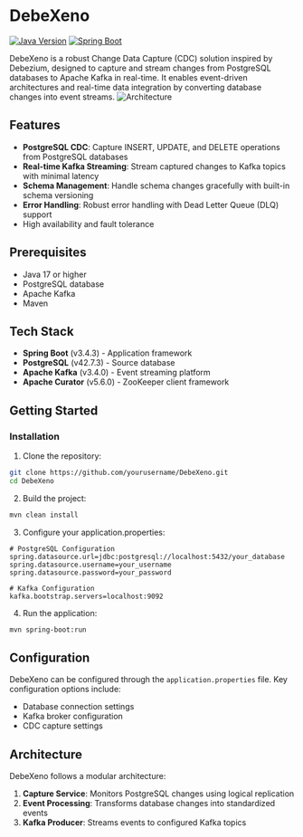 # DebeXeno

[![Java Version](https://img.shields.io/badge/Java-17-blue.svg)](https://www.oracle.com/java/technologies/javase/jdk17-archive-downloads.html)
[![Spring Boot](https://img.shields.io/badge/Spring%20Boot-3.4.3-brightgreen.svg)](https://spring.io/projects/spring-boot)

DebeXeno is a robust Change Data Capture (CDC) solution inspired by Debezium, designed to capture and stream changes from PostgreSQL databases to Apache Kafka in real-time. It enables event-driven architectures and real-time data integration by converting database changes into event streams.
![Architecture](https://i.imgur.com/RD0Xvx0.png)



## Features
- **PostgreSQL CDC**: Capture INSERT, UPDATE, and DELETE operations from PostgreSQL databases
- **Real-time Kafka Streaming**: Stream captured changes to Kafka topics with minimal latency
- **Schema Management**: Handle schema changes gracefully with built-in schema versioning
- **Error Handling**: Robust error handling with Dead Letter Queue (DLQ) support
- High availability and fault tolerance

## Prerequisites

- Java 17 or higher
- PostgreSQL database
- Apache Kafka
- Maven

## Tech Stack

- **Spring Boot** (v3.4.3) - Application framework
- **PostgreSQL** (v42.7.3) - Source database
- **Apache Kafka** (v3.4.0) - Event streaming platform
- **Apache Curator** (v5.6.0) - ZooKeeper client framework

## Getting Started

### Installation

1. Clone the repository:
```bash
git clone https://github.com/yourusername/DebeXeno.git
cd DebeXeno
```

2. Build the project:
```bash
mvn clean install
```

3. Configure your application.properties:
```properties
# PostgreSQL Configuration
spring.datasource.url=jdbc:postgresql://localhost:5432/your_database
spring.datasource.username=your_username
spring.datasource.password=your_password

# Kafka Configuration
kafka.bootstrap.servers=localhost:9092
```

4. Run the application:
```bash
mvn spring-boot:run
```

## Configuration

DebeXeno can be configured through the `application.properties` file. Key configuration options include:

- Database connection settings
- Kafka broker configuration
- CDC capture settings


## Architecture

DebeXeno follows a modular architecture:

1. **Capture Service**: Monitors PostgreSQL changes using logical replication
2. **Event Processing**: Transforms database changes into standardized events
3. **Kafka Producer**: Streams events to configured Kafka topics
